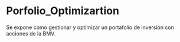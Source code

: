 # Porfolio_Optimizartion
 Se expone como gestionar y optimizar un portafolio de inversión con acciones de la BMV.
